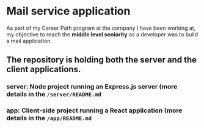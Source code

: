 # Mail service application

As part of my Career Path program at the company I have been working at, my objective to reach the **middle level seniority** as a developer was to build a mail application.

## The repository is holding both the **server** and the **client** applications.

### server: Node project running an Express.js server (more details in the `/server/README.md`

### app: Client-side project running a React application (more details in the `/app/README.md`
